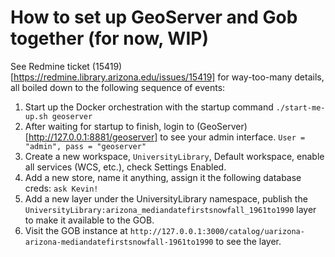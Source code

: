 # How to set up GeoServer and Gob together (for now, WIP)

See Redmine ticket (15419)[https://redmine.library.arizona.edu/issues/15419] for way-too-many details, all boiled down to the following sequence of events:

1. Start up the Docker orchestration with the startup command `./start-me-up.sh geoserver`
2. After waiting for startup to finish, login to (GeoServer)[http://127.0.0.1:8881/geoserver] to see your admin interface. `User = "admin", pass = "geoserver"`
3. Create a new workspace, `UniversityLibrary`, Default workspace, enable all services (WCS, etc.), check Settings Enabled.
4. Add a new store, name it anything, assign it the following database creds: `ask Kevin!`
5. Add a new layer under the UniversityLibrary namespace, publish the `UniversityLibrary:arizona_mediandatefirstsnowfall_1961to1990` layer to make it available to the GOB. 
6. Visit the GOB instance at `http://127.0.0.1:3000/catalog/uarizona-arizona-mediandatefirstsnowfall-1961to1990` to see the layer.